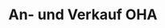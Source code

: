 ---
title: "An- und Verkauf OHA"
url: /osterode-am-harz/an-und-verkauf-oha/
shop: Gebrauchtwaren
---